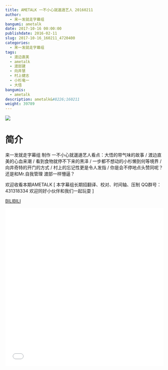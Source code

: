 ```yaml
---
title: AMETALK 一不小心就邋遢艺人 20160211
author: 
  - 来一发就走字幕组
bangumi: ametalk
date: 2017-10-16 00:00:00
publishdate: 2016-02-11
slug: 2017-10-16_160211_4720400
categories: 
  - 来一发就走字幕组
tags: 
  - 渡边直美
  - ametalk
  - 渡部建
  - 向井慧
  - 村上健志
  - 小杉竜一
  - 大悟
bangumis: 
  - ametalk
description: ametalk&#8226;160211
weight: 39789
---
```


![](https://i.imgur.com/VUqjyQd.jpg)

# 简介  
来一发就走字幕组 制作 一不小心就邋遢艺人看点：大悟的带气味的故事 / 渡边直美的心血来潮 / 看到食物就停不下来的黑泽 / 一步都不想动的小杉懒到何等境界 / 向井奇特的开门的方式 / 村上的忘记性更是令人发指 / 你是会不停地点头赞同呢？ 还是和Mr.自我管理 渡部一样懵逼？	


欢迎收看本期AMETALK [ 本字幕组长期招翻译、校对、时间轴、压制   QQ群号：431318334 欢迎同好小伙伴和我们一起玩耍 ]




  [BILIBILI](https://www.bilibili.com/video/av4720400/)


<div class="vcontainer">  <iframe class='video' src="//www.bilibili.com/blackboard/player.html?cid=7657899&aid=4720400" width="100%" height="500" frameborder="0" allowfullscreen="allowfullscreen"></iframe></div>
